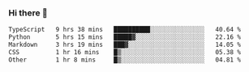 ### Hi there 🌱
<!--START_SECTION:waka-->

```txt
TypeScript   9 hrs 38 mins   ██████████░░░░░░░░░░░░░░░   40.64 %
Python       5 hrs 15 mins   █████▓░░░░░░░░░░░░░░░░░░░   22.16 %
Markdown     3 hrs 19 mins   ███▓░░░░░░░░░░░░░░░░░░░░░   14.05 %
CSS          1 hr 16 mins    █▒░░░░░░░░░░░░░░░░░░░░░░░   05.38 %
Other        1 hr 8 mins     █▒░░░░░░░░░░░░░░░░░░░░░░░   04.81 %
```

<!--END_SECTION:waka-->
<!--
**Dieg0raf/Dieg0raf** is a ✨ _special_ ✨ repository because its `README.md` (this file) appears on your GitHub profile.

Here are some ideas to get you started:

- 🔭 I’m currently working on ...
- 🌱 I’m currently learning ...
- 👯 I’m looking to collaborate on ...
- 🤔 I’m looking for help with ...
- 💬 Ask me about ...
- 📫 How to reach me: ...
- 😄 Pronouns: ...
- ⚡ Fun fact: ...
-->
